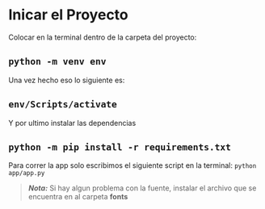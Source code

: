# Inicar el Proyecto
Colocar en la terminal dentro de la carpeta del proyecto:

`python -m venv env`
-
 Una vez hecho eso lo siguiente es:

`env/Scripts/activate`
-
Y por ultimo instalar las dependencias

`python -m pip install -r requirements.txt`
-
Para correr la app solo escribimos el siguiente script en la terminal: ` python app/app.py `
> **_Nota:_** Si hay algun problema con la fuente, instalar el archivo que se encuentra en al carpeta **fonts** 